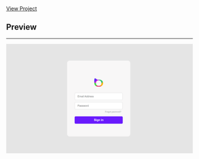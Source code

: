 <a href="https://htmlpreview.github.io/?https://github.com/navidmocer/Frontend_3/blob/main/index.html">View Project</a>
<br>
<h2>Preview</h2>
<hr>
<img src="preview-project.png">

